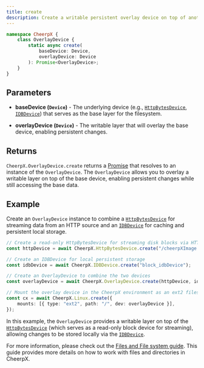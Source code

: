 ```yaml
---
title: create
description: Create a writable persistent overlay device on top of another block device.
---
```


```ts
namespace CheerpX {
	class OverlayDevice {
		static async create(
			baseDevice: Device,
			overlayDevice: Device
		): Promise<OverlayDevice>;
	}
}
```

## Parameters

- **baseDevice (`Device`)** - The underlying device (e.g., [`HttpBytesDevice`](/docs/reference/httpBytesDevice), [`IDBDevice`](/docs/reference/CheerpX.IDBDevice)) that serves as the base layer for the filesystem.

- **overlayDevice (`Device`)** - The writable layer that will overlay the base device, enabling persistent changes.

## Returns

`CheerpX.OverlayDevice.create` returns a [Promise] that resolves to an instance of the `OverlayDevice`. The `OverlayDevice` allows you to overlay a writable layer on top of the base device, enabling persistent changes while still accessing the base data.

## Example

Create an `OverlayDevice` instance to combine a [`HttpBytesDevice`](/docs/reference/httpBytesDevice) for streaming data from an HTTP source and an [`IDBDevice`](/docs/reference/CheerpX.IDBDevice) for caching and persistent local storage.

```ts {8, 12}
// Create a read-only HttpBytesDevice for streaming disk blocks via HTTP
const httpDevice = await CheerpX.HttpBytesDevice.create("/cheerpXImage.ext2");

// Create an IDBDevice for local persistent storage
const idbDevice = await CheerpX.IDBDevice.create("block_idbDevice");

// Create an OverlayDevice to combine the two devices
const overlayDevice = await CheerpX.OverlayDevice.create(httpDevice, idbDevice);

// Mount the overlay device in the CheerpX environment as an ext2 filesystem
const cx = await CheerpX.Linux.create({
	mounts: [{ type: "ext2", path: "/", dev: overlayDevice }],
});
```

In this example, the `OverlayDevice` provides a writable layer on top of the [`HttpBytesDevice`](/docs/reference/httpBytesDevice) (which serves as a read-only block device for streaming), allowing changes to be stored locally via the [`IDBDevice`](/docs/reference/CheerpX.IDBDevice).

For more information, please check out the [Files and File system guide](/docs/guides/File-System-support). This guide provides more details on how to work with files and directories in CheerpX.

[Promise]: https://developer.mozilla.org/en-US/docs/Web/JavaScript/Reference/Global_Objects/Promise
